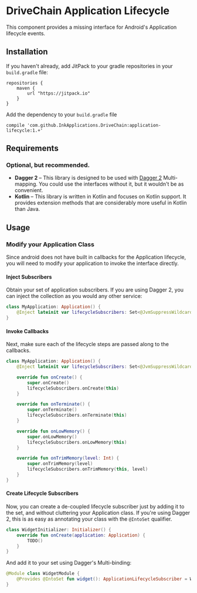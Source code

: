 DriveChain Application Lifecycle
================================

This component provides a missing interface for Android's Application lifecycle events.

Installation
------------

If you haven't already, add JitPack to your gradle repositories in your `build.gradle` file:

    repositories {
        maven {
            url "https://jitpack.io"
        }
    }

Add the dependency to your `build.gradle` file

    compile 'com.github.InkApplications.DriveChain:application-lifecycle:1.+'

Requirements
------------

### Optional, but recommended.
 - **Dagger 2** – This library is designed to be used with [Dagger 2] Multi-mapping. You could use
   the interfaces without it, but it wouldn't be as convenient.
 - **Kotlin** – This library is written in Kotlin and focuses on Kotlin support. It provides
   extension methods that are considerably more useful in Kotlin than Java.

[Dagger 2]: https://google.github.io/dagger/

Usage
-----

### Modify your Application Class

Since android does not have built in callbacks for the Application lifecycle, you will need to
modify your application to invoke the interface directly.

#### Inject Subscribers

Obtain your set of application subscribers. If you are using Dagger 2, you can inject the collection
as you would any other service:

```kotlin
class MyApplication: Application() {
    @Inject lateinit var lifecycleSubscribers: Set<@JvmSuppressWildcards ApplicationLifecycleSubscriber>
}
```

#### Invoke Callbacks

Next, make sure each of the lifecycle steps are passed along to the callbacks.

```kotlin
class MyApplication: Application() {
    @Inject lateinit var lifecycleSubscribers: Set<@JvmSuppressWildcards ApplicationLifecycleSubscriber>

    override fun onCreate() {
        super.onCreate()
        lifecycleSubscribers.onCreate(this)
    }

    override fun onTerminate() {
        super.onTerminate()
        lifecycleSubscribers.onTerminate(this)
    }

    override fun onLowMemory() {
        super.onLowMemory()
        lifecycleSubscribers.onLowMemory(this)
    }

    override fun onTrimMemory(level: Int) {
        super.onTrimMemory(level)
        lifecycleSubscribers.onTrimMemory(this, level)
    }
}
```

#### Create Lifecycle Subscribers

Now, you can create a de-coupled lifecycle subscriber just by adding it to the set, and without
cluttering your Application class. If you're using Dagger 2, this is as easy as annotating your
class with the `@IntoSet` qualifier.

```kotlin
class WidgetInitializer: Initializer() {
    override fun onCreate(application: Application) {
        TODO()
    }
}
```

And add it to your set using Dagger's Multi-binding:

```kotlin
@Module class WidgetModule {
    @Provides @IntoSet fun widget(): ApplicationLifecycleSubscriber = WidgetInitializer()
}
```